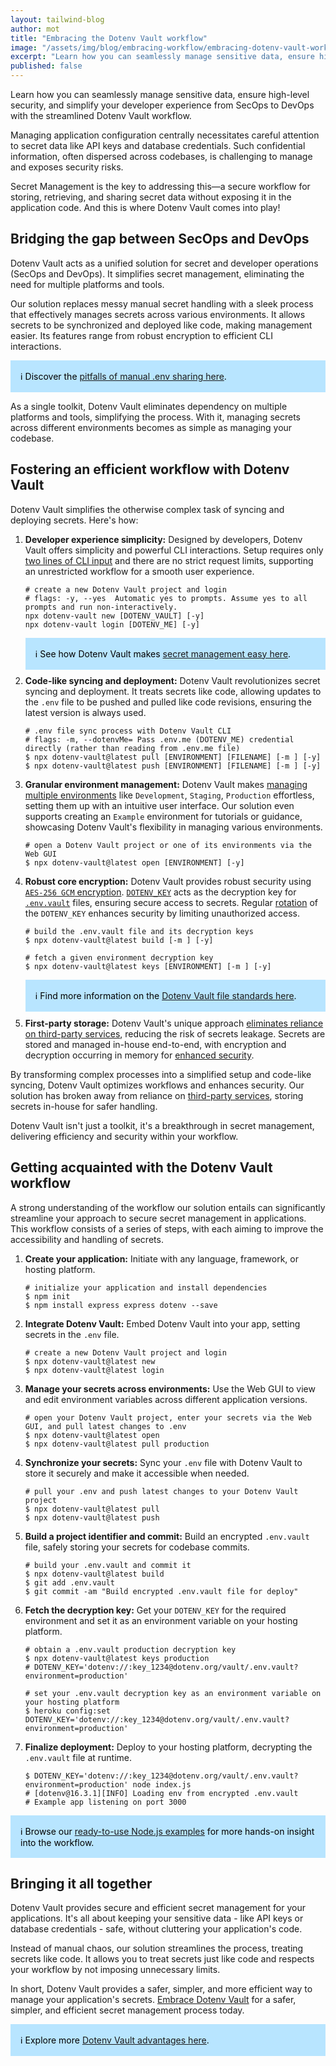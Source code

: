 ```yaml
---
layout: tailwind-blog
author: mot
title: "Embracing the Dotenv Vault workflow"
image: "/assets/img/blog/embracing-workflow/embracing-dotenv-vault-workflow-cover.png"
excerpt: "Learn how you can seamlessly manage sensitive data, ensure high-level security, and simplify your developer experience from SecOps to DevOps with the streamlined Dotenv Vault workflow."
published: false
---
```


Learn how you can seamlessly manage sensitive data, ensure high-level security, and simplify your developer experience from SecOps to DevOps with the streamlined Dotenv Vault workflow.

Managing application configuration centrally necessitates careful attention to secret data like API keys and database credentials. Such confidential information, often dispersed across codebases, is challenging to manage and exposes security risks. 

Secret Management is the key to addressing this—a secure workflow for storing, retrieving, and sharing secret data without exposing it in the application code. And this is where Dotenv Vault comes into play!

## Bridging the gap between SecOps and DevOps

Dotenv Vault acts as a unified solution for secret and developer operations (SecOps and DevOps). It simplifies secret management, eliminating the need for multiple platforms and tools.

Our solution replaces messy manual secret handling with a sleek process that effectively manages secrets across various environments. It allows secrets to be synchronized and deployed like code, making management easier. Its features range from robust encryption to efficient CLI interactions.
<div style="background: #b8e5ff; padding: 1rem; color: black; margin-bottom: 2%">ℹ Discover the <a href="https://www.dotenv.org/blog/2023/06/27/tackling-pitfalls-manual-.env-file-sharing.html">pitfalls of manual .env sharing here</a>.</div>

As a single toolkit, Dotenv Vault eliminates dependency on multiple platforms and tools, simplifying the process. With it, managing secrets across different environments becomes as simple as managing your codebase.

## Fostering an efficient workflow with Dotenv Vault

Dotenv Vault simplifies the otherwise complex task of syncing and deploying secrets. Here's how:
1. **Developer experience simplicity:** Designed by developers, Dotenv Vault offers simplicity and powerful CLI interactions. Setup requires only [two lines of CLI input](https://www.dotenv.org/docs/sync/quickstart) and there are no strict request limits, supporting an unrestricted workflow for a smooth user experience.
    ```shell
    # create a new Dotenv Vault project and login
    # flags: -y, --yes  Automatic yes to prompts. Assume yes to all prompts and run non-interactively.
    npx dotenv-vault new [DOTENV_VAULT] [-y] 
    npx dotenv-vault login [DOTENV_ME] [-y] 
    ```
    <div style="background: #b8e5ff; padding: 1rem; color: black; margin-bottom: 2%">ℹ See how Dotenv Vault makes <a href="https://www.dotenv.org/blog/2023/07/11/making-secret-management-easy.html">secret management easy here</a>.</div>
2. **Code-like syncing and deployment:** Dotenv Vault revolutionizes secret syncing and deployment. It treats secrets like code, allowing updates to the `.env` file to be pushed and pulled like code revisions, ensuring the latest version is always used. 
    ```shell
    # .env file sync process with Dotenv Vault CLI
    # flags: -m, --dotenvMe= Pass .env.me (DOTENV_ME) credential directly (rather than reading from .env.me file)
    $ npx dotenv-vault@latest pull [ENVIRONMENT] [FILENAME] [-m ] [-y] 
    $ npx dotenv-vault@latest push [ENVIRONMENT] [FILENAME] [-m ] [-y]
    ```
3. **Granular environment management:** Dotenv Vault makes [managing multiple environments](https://www.dotenv.org/docs/tutorials/environments) like `Development`, `Staging`, `Production` effortless, setting them up with an intuitive user interface. Our solution even supports creating an `Example` environment for tutorials or guidance, showcasing Dotenv Vault's flexibility in managing various environments.
    ```shell
    # open a Dotenv Vault project or one of its environments via the Web GUI
    $ npx dotenv-vault@latest open [ENVIRONMENT] [-y]
    ```
4. **Robust core encryption:** Dotenv Vault provides robust security using [`AES-256 GCM` encryption](https://www.dotenv.org/security/). [`DOTENV_KEY`](https://www.dotenv.org/docs/security/dotenv-key) acts as the decryption key for [`.env.vault`](https://www.dotenv.org/docs/security/env-vault) files, ensuring secure access to secrets. Regular [rotation](https://www.dotenv.org/docs/dotenv-vault/rotatekey) of the `DOTENV_KEY` enhances security by limiting unauthorized access. 
    ```shell
    # build the .env.vault file and its decryption keys
    $ npx dotenv-vault@latest build [-m ] [-y]

    # fetch a given environment decryption key
    $ npx dotenv-vault@latest keys [ENVIRONMENT] [-m ] [-y]
    ```
    <div style="background: #b8e5ff; padding: 1rem; color: black; margin-bottom: 2%">ℹ Find more information on the <a href="https://www.dotenv.org/blog/2023/07/18/look-into-dotenv-vault-file-standards.html">Dotenv Vault file standards here</a>.</div>
5. **First-party storage:** Dotenv Vault's unique approach [eliminates reliance on third-party services](https://www.dotenv.org/blog/2023/07/04/overcoming-external-integrations-woes.html), reducing the risk of secrets leakage. Secrets are stored and managed in-house end-to-end, with encryption and decryption occurring in memory for [enhanced security](https://www.dotenv.org/security/).
   
By transforming complex processes into a simplified setup and code-like syncing, Dotenv Vault optimizes workflows and enhances security. Our solution has broken away from reliance on [third-party services](https://www.dotenv.org/blog/2023/07/04/overcoming-external-integrations-woes.html), storing secrets in-house for safer handling.

Dotenv Vault isn't just a toolkit, it's a breakthrough in secret management, delivering efficiency and security within your workflow. 

## Getting acquainted with the Dotenv Vault workflow

A strong understanding of the workflow our solution entails can significantly streamline your approach to secure secret management in applications. This workflow consists of a series of steps, with each aiming to improve the accessibility and handling of secrets.

1. **Create your application:** Initiate with any language, framework, or hosting platform.
    ```shell
    # initialize your application and install dependencies
    $ npm init
    $ npm install express express dotenv --save
    ```
2. **Integrate Dotenv Vault:** Embed Dotenv Vault into your app, setting secrets in the `.env` file.
    ```shell
    # create a new Dotenv Vault project and login
    $ npx dotenv-vault@latest new
    $ npx dotenv-vault@latest login
    ```
3. **Manage your secrets across environments:** Use the Web GUI to view and edit environment variables across different application versions.
    ```shell    
    # open your Dotenv Vault project, enter your secrets via the Web GUI, and pull latest changes to .env
    $ npx dotenv-vault@latest open
    $ npx dotenv-vault@latest pull production
    ```
4. **Synchronize your secrets:** Sync your `.env` file with Dotenv Vault to store it securely and make it accessible when needed.
    ```shell
    # pull your .env and push latest changes to your Dotenv Vault project
    $ npx dotenv-vault@latest pull
    $ npx dotenv-vault@latest push
    ```
6. **Build a project identifier and commit:** Build an encrypted `.env.vault` file, safely storing your secrets for codebase commits.
    ```shell
    # build your .env.vault and commit it 
    $ npx dotenv-vault@latest build
    $ git add .env.vault
    $ git commit -am "Build encrypted .env.vault file for deploy"
    ```
7. **Fetch the decryption key:** Get your `DOTENV_KEY` for the required environment and set it as an environment variable on your hosting platform.
    ```shell
    # obtain a .env.vault production decryption key 
    $ npx dotenv-vault@latest keys production
    # DOTENV_KEY='dotenv://:key_1234@dotenv.org/vault/.env.vault?environment=production' 

    # set your .env.vault decryption key as an environment variable on your hosting platform
    $ heroku config:set DOTENV_KEY='dotenv://:key_1234@dotenv.org/vault/.env.vault?environment=production'
    ```
8. **Finalize deployment:** Deploy to your hosting platform, decrypting the `.env.vault` file at runtime.
    ```shell
    $ DOTENV_KEY='dotenv://:key_1234@dotenv.org/vault/.env.vault?environment=production' node index.js
    # [dotenv@16.3.1][INFO] Loading env from encrypted .env.vault
    # Example app listening on port 3000
    ```

<div style="background: #b8e5ff; padding: 1rem; color: black; margin-bottom: 2%">ℹ Browse our <a href="https://www.dotenv.org/blog/2023/06/20/unlocking-secrets-dotenv-vault.html">ready-to-use Node.js examples</a> for more hands-on insight into the workflow.</div>

## Bringing it all together

Dotenv Vault provides secure and efficient secret management for your applications. It's all about keeping your sensitive data - like API keys or database credentials - safe, without cluttering your application's code.

Instead of manual chaos, our solution streamlines the process, treating secrets like code. It allows you to treat secrets just like code and respects your workflow by not imposing unnecessary limits.

In short, Dotenv Vault provides a safer, simpler, and more efficient way to manage your application's secrets. [Embrace Dotenv Vault](https://vault.dotenv.org/account/signup) for a safer, simpler, and efficient secret management process today.
<div style="background: #b8e5ff; padding: 1rem; color: black; margin-bottom: 2%">ℹ Explore more <a href="https://www.dotenv.org/blog/2023/06/20/unlocking-secrets-dotenv-vault.html">Dotenv Vault advantages here</a>.</div>
